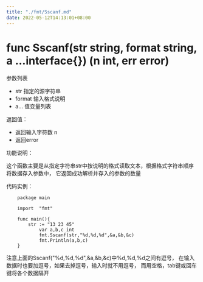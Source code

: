 ```yaml
---
title: "./fmt/Sscanf.md"
date: 2022-05-12T14:13:01+08:00
---
```

# func Sscanf(str string, format string, a ...interface{}) (n int, err error)

参数列表

- str 指定的源字符串
- format 输入格式说明 
- a... 值变量列表

返回值：

- 返回输入字符数 n
- 返回error

功能说明：

这个函数主要是从指定字符串str中按说明的格式读取文本，根据格式字符串顺序将数据存入参数中，
它返回成功解析并存入的参数的数量

代码实例：

        package main

        import  "fmt"

        func main(){
        	str := "13 23 45"
                var a,b,c int
                fmt.Sscanf(str,"%d,%d,%d",&a,&b,&c)
                fmt.Println(a,b,c)
        }

注意上面的Sscanf("%d,%d,%d",&a,&b,&c)中%d,%d,%d之间有逗号，
在输入数据时也要加逗号，如果去掉逗号，输入时就不用逗号，
而用空格，tab键或回车键将各个数据隔开
